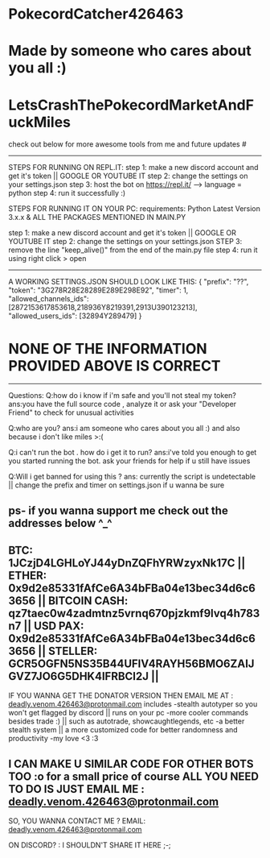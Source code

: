 # PokecordCatcher426463
# Made by someone who cares about you all :)
# LetsCrashThePokecordMarketAndFuckMiles

check out below for more awesome tools from me and future updates #

---------------------------------------------------------------------

STEPS FOR RUNNING ON REPL.IT:
  step 1: make a new discord account and get it's token || GOOGLE OR YOUTUBE IT
  step 2: change the settings on your settings.json
  step 3: host the bot on https://repl.it/ --> language = python
  step 4: run it successfully :)

STEPS FOR RUNNING IT ON YOUR PC:
      requirements: Python Latest Version 3.x.x & ALL THE PACKAGES MENTIONED IN MAIN.PY

  step 1: make a new discord account and get it's token || GOOGLE OR YOUTUBE IT
  step 2: change the settings on your settings.json
  STEP 3: remove the line "keep_alive()" from the end of the main.py file 
  step 4: run it using right click > open

---------------------------------------------------------------------

A WORKING SETTINGS.JSON SHOULD LOOK LIKE THIS:
  {
  "prefix": "??",
  "token": "3G278R28E28289E289E298E92",
  "timer": 1,
  "allowed_channels_ids": [2872153617853618,218936Y8219391,2913U390123213],
  "allowed_users_ids": [32894Y289479]
  }
  # NONE OF THE INFORMATION PROVIDED ABOVE IS CORRECT

---------------------------------------------------------------------

Questions:
  Q:how do i know if i'm safe and you'll not steal my token?
  ans:you have the full source code , analyze it or ask your "Developer Friend" to check for unusual activities 

  Q:who are you?
  ans:i am someone who cares about you all :) and also because i don't like miles >:(

  Q:i can't run the bot . how do i get it to run?
  ans:i've told you enough to get you started running the bot. ask your friends for help if u still have issues  

  Q:Will i get banned for using this ?
  ans: currently the script is undetectable || change the prefix and timer on settings.json if u wanna be sure

ps- if you wanna support me check out the addresses below ^_^
---------------------------------------------------------------------
BTC: 1JCzjD4LGHLoYJ44yDnZQFhYRWzyxNk17C ||
ETHER: 0x9d2e85331fAfCe6A34bFBa04e13bec34d6c63656 ||
BITCOIN CASH: qz7taec0w4zadmtnz5vrnq670pjzkmf9lvq4h783n7 ||
USD PAX: 0x9d2e85331fAfCe6A34bFBa04e13bec34d6c63656 ||
STELLER: GCR5OGFN5NS35B44UFIV4RAYH56BMO6ZAIJGVZ7JO6G5DHK4IFRBCI2J ||
---------------------------------------------------------------------

IF YOU WANNA GET THE DONATOR VERSION THEN EMAIL ME AT : deadly.venom.426463@protonmail.com
includes
  -stealth autotyper so you won't get flagged by discord || runs on your pc
  -more cooler commands besides trade :)  || such as autotrade, showcaughtlegends, etc
  -a better stealth system || a more customized code for better randomness and productivity
  -my love <3 :3

I CAN MAKE U SIMILAR CODE FOR OTHER BOTS TOO :o for a small price of course 
  ALL YOU NEED TO DO IS JUST EMAIL ME : deadly.venom.426463@protonmail.com
-----------------------------------------------------------------
SO, YOU WANNA CONTACT ME ?
EMAIL: deadly.venom.426463@protonmail.com

ON DISCORD? 
: I SHOULDN'T SHARE IT HERE ;-;    
